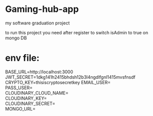# Gaming-hub-app

my software graduation project

to run this project you need after register to switch isAdmin to true on mongo DB

# env file:

BASE_URL=http://localhost:3000 \
JWT_SECRET=1dkg141h2415bhdsh12b3l4ngdlfgnl1415mvsfnsdf \
CRYPTO_KEY=thisiscryptosecretkey 
EMAIL_USER=\
PASS_USER=\
CLOUDINARY_CLOUD_NAME=\
CLOUDINARY_KEY=\
CLOUDINARY_SECRET=\
MONGO_URL=
